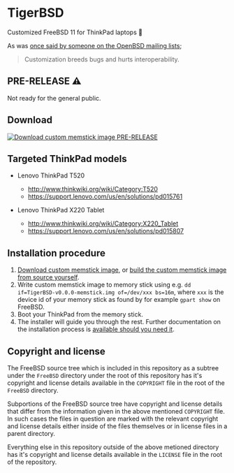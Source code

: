 # TigerBSD

Customized FreeBSD 11 for ThinkPad laptops 🐅

As was [once said by someone on the OpenBSD mailing lists](http://marc.info/?l=openbsd-misc&m=145358748924473&w=4);

>Customization breeds bugs and hurts interoperability.

## PRE-RELEASE ⚠️

Not ready for the general public.

## Download

[![Download custom memstick image PRE-RELEASE][msimgdl]][msimg]

## Targeted ThinkPad models

* Lenovo ThinkPad T520
  - http://www.thinkwiki.org/wiki/Category:T520
  - https://support.lenovo.com/us/en/solutions/pd015761

* Lenovo ThinkPad X220 Tablet
  - http://www.thinkwiki.org/wiki/Category:X220_Tablet
  - https://support.lenovo.com/us/en/solutions/pd015807

## Installation procedure

1. [Download custom memstick image][msimg], or [build the custom memstick image from source yourself](docs/build.md).
2. Write custom memstick image to memory stick using e.g. `dd if=TigerBSD-v0.0.0-memstick.img of=/dev/xxx bs=16m`, where `xxx` is the device id of your memory stick as found by for example `gpart show` on FreeBSD.
3. Boot your ThinkPad from the memory stick.
4. The installer will guide you through the rest. Further documentation on the installation process is [available should you need it](docs/guided_install.md).

## Copyright and license

The FreeBSD source tree which is included in this repository as a subtree
under the `FreeBSD` directory under the root of this repository
has it's copyright and license details available in the `COPYRIGHT`
file in the root of the `FreeBSD` directory.

Subportions of the FreeBSD source tree have copyright and license details
that differ from the information given in the above mentioned `COPYRIGHT`
file. In such cases the files in question are marked with the relevant
copyright and license details either inside of the files themselves
or in license files in a parent directory.

Everything else in this repository outside of the above metioned directory
has it's copyright and license details available in the `LICENSE`
file in the root of the repository.

[msimgdl]: https://github.com/TigerBSD/TigerBSD/releases/download/v0.0.0/msimgdl.png
[msimg]: https://github.com/TigerBSD/TigerBSD/releases/download/v0.0.0/TigerBSD-v0.0.0-memstick.img
